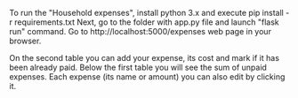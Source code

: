 To run the "Household expenses", install python 3.x and execute
pip install -r requirements.txt
Next, go to the folder with app.py file and launch "flask run" command. 
Go to http://localhost:5000/expenses web page in your browser.

On the second table you can add your expense, its cost and mark if it has been already paid.
Below the first table you will see the sum of unpaid expenses.
Each expense (its name or amount) you can also edit by clicking it.